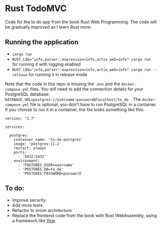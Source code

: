 # Rust TodoMVC

Code for the to do app from the book Rust Web Programming. The code will be gradually improved as I learn Rust more.

## Running the application
- `cargo run`
- `RUST_LOG="info,parser::expression=info,actix_web=info" cargo run` for running it with logging enabled
- `RUST_LOG="info,parser::expression=info,actix_web=info" cargo run --release` for running it in release mode

Note that the code in this repo is missing the `.env` and the `docker-compose.yml` files. You will need to add the connection details for your PostgreSQL database: `DATABASE_URL=postgres://username:password@localhost/to_do
`. The `docker-compose.yml` file is optional, you don't have to run PostgreSQL in a container. If you choose to run it in a container, the file looks something like this:
```
version: "3.7"

services:

  postgres:
    container_name: 'to-do-postgres'
    image: 'postgres:11.2'
    restart: always
    ports:
      - '5432:5432'
    environment:
      - 'POSTGRES_USER=username'
      - 'POSTGRES_DB=to_do'
      - 'POSTGRES_PASSWORD=password'
```

## To do:
- Improve security
- Add more tests
- Refactor to onion architecture
- Replace the frontend code from the book with Rust WebAssembly, using a framework like [Yew](https://yew.rs/docs/en/).

